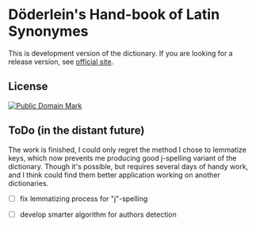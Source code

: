 # Döderlein's Hand-book of Latin Synonymes

This is development version of the dictionary. If you are looking for a release version, see [official site][1].


## License

<a rel="license" href="http://creativecommons.org/publicdomain/mark/1.0/">
<img src="https://licensebuttons.net/p/mark/1.0/88x31.png"
     style="border-style: none;" alt="Public Domain Mark" />
</a>


## ToDo (in the distant future)

The work is finished, I could only regret the method I chose to lemmatize keys, which now prevents me producing good j-spelling variant of the dictionary. Though it's possible, but requires several days of handy work, and I think could find them better application working on another dictionaries.

* [ ] fix lemmatizing process for "j"-spelling
* [ ] develop smarter algorithm for authors detection


[1]: https://nikita-moor.github.io/dictionaries/dictionaries/Doederlein1874.html
